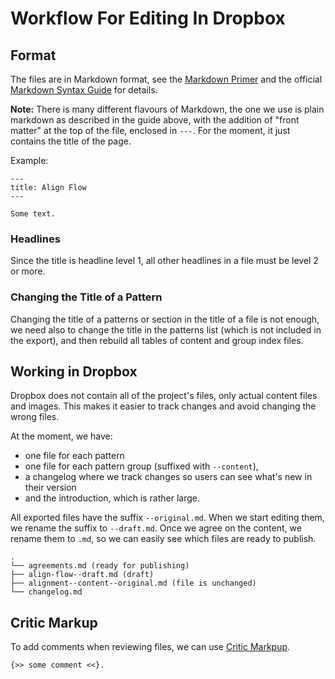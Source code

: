 # Workflow For Editing In Dropbox

## Format 

The files are in Markdown format, see the [Markdown Primer](http://www.engadget.com/2010/12/29/markdown-primer/) and the official [Markdown Syntax Guide](http://daringfireball.net/projects/markdown/syntax) for details. 

**Note:** There is many different flavours of Markdown, the one we use is plain markdown as described in the guide above, with the addition of "front matter" at the top of the file, enclosed in `---`. For the moment, it just contains the title of the page.

Example: 

    ---
    title: Align Flow
    ---
    
    Some text.


### Headlines

Since the title is headline level 1, all other headlines in a file must be level 2 or more. 


### Changing the Title of a Pattern

Changing the title of a patterns or section in the title of a file is not enough, we need also to change the title in the patterns list (which is not included in the export), and then rebuild all tables of content and group index files.


## Working in Dropbox

Dropbox does not contain all of the project's files, only actual content files and images. This makes it easier to track changes and avoid changing the wrong files. 

At the moment, we have:

* one file for each pattern
* one file for each pattern group (suffixed with `--content`), 
* a changelog where we track changes so users can see what's new in their version
* and the introduction, which is rather large.

All exported files have the suffix `--original.md`. When we start editing them, we rename the suffix to `--draft.md`. Once we agree on the content, we rename them to `.md`, so we can easily see which files are ready to publish.

    .
    └── agreements.md (ready for publishing)
    ├── align-flow--draft.md (draft)
    ├── alignment--content--original.md (file is unchanged)
    └── changelog.md


## Critic Markup

To add comments when reviewing files, we can use [Critic Markpup](http://criticmarkup.com/users-guide.php).

    {>> some comment <<}.

